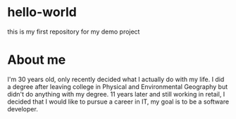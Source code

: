 # hello-world
this is my first repository for my demo project

<h1> About me </h1>

I'm 30 years old, only recently decided what I actually do with my life. I did a degree after leaving college in Physical and Environmental Geography but didn't do anything with my degree. 11 years later and still working in retail, I decided that I would like to pursue a career in IT, my goal is to be a software developer.
